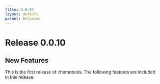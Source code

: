 ```yaml
---
title: 0.0.10
layout: default
parent: Releases
---
```


# Release 0.0.10

## New Features
This is the first release of chemotools. The following features are included in this release:
